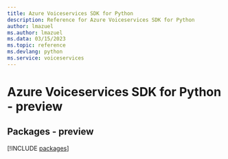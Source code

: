 ```yaml
---
title: Azure Voiceservices SDK for Python
description: Reference for Azure Voiceservices SDK for Python
author: lmazuel
ms.author: lmazuel
ms.data: 03/15/2023
ms.topic: reference
ms.devlang: python
ms.service: voiceservices
---
```

# Azure Voiceservices SDK for Python - preview
## Packages - preview
[!INCLUDE [packages](voiceservices-index.md)]